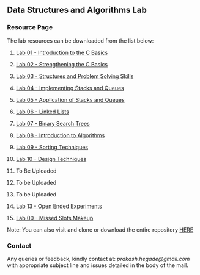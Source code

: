 ## Data Structures and Algorithms Lab 
### Resource Page

The lab resources can be downloaded from the list below: 

1. [Lab 01 - Introduction to the C Basics](https://github.com/prakashbh/dsa-lab-2017/tree/master/lab-01)

2. [Lab 02 - Strengthening the C Basics](https://github.com/prakashbh/dsa-lab-2017/tree/master/lab-02)

3. [Lab 03 - Structures and Problem Solving Skills](https://github.com/prakashbh/dsa-lab-2017/tree/master/lab-03)

4. [Lab 04 - Implementing Stacks and Queues](https://github.com/prakashbh/dsa-lab-2017/tree/master/lab-04)

5. [Lab 05 - Application of Stacks and Queues](https://github.com/prakashbh/dsa-lab-2017/tree/master/lab-05)

6. [Lab 06 - Linked Lists](https://github.com/prakashbh/dsa-lab-2017/tree/master/lab-06)

7. [Lab 07 - Binary Search Trees](https://github.com/prakashbh/dsa-lab-2017/tree/master/lab-07)

8. [Lab 08 - Introduction to Algorithms](https://github.com/prakashbh/dsa-lab-2017/tree/master/lab-08)

9. [Lab 09 - Sorting Techniques](https://github.com/prakashbh/dsa-lab-2017/tree/master/lab-09)

10. [Lab 10 - Design Techniques](https://github.com/prakashbh/dsa-lab-2017/tree/master/lab-10)

11. To Be Uploaded

12. To be Uploaded

13. To be Uploaded

14. [Lab 13 - Open Ended Experiments](https://github.com/prakashbh/dsa-lab-2017/tree/master/oee) 

15. [Lab 00 - Missed Slots Makeup](https://github.com/prakashbh/dsa-lab-2017/tree/master/missed-slots-makeup) 



Note: You can also visit and clone or download the entire repository [HERE](https://github.com/prakashbh/dsa-lab-2017)


### Contact

Any queries or feedback, kindly contact at: _prakash.hegade@gmail.com_ with appropriate subject line and issues detailed in the body of the mail.
